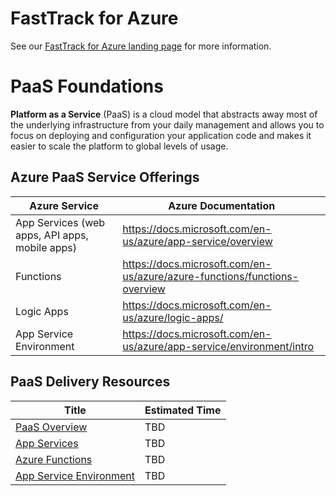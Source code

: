 # FastTrack for Azure

See our [FastTrack for Azure landing page](https://github.com/Azure/FastTrackForAzure) for more information.


# PaaS Foundations
**Platform as a Service** (PaaS) is a cloud model that abstracts away most of the underlying infrastructure from your daily management and allows you to focus on deploying and configuration your application code and makes it easier to scale the platform to global levels of usage.

## Azure PaaS Service Offerings
| Azure Service | Azure Documentation |
| ------------- | ------------- |
| App Services (web apps, API apps, mobile apps) | https://docs.microsoft.com/en-us/azure/app-service/overview | 
| Functions | https://docs.microsoft.com/en-us/azure/azure-functions/functions-overview | 
| Logic Apps | https://docs.microsoft.com/en-us/azure/logic-apps/ |
| App Service Environment | https://docs.microsoft.com/en-us/azure/app-service/environment/intro |

## PaaS Delivery Resources
| Title | Estimated Time |
| -- | -- |
| [PaaS Overview](paas-overview.md) | TBD |
| [App Services](app-services.md) | TBD |
| [Azure Functions](functions.md) | TBD |
| [App Service Environment](app-service-environment.md) | TBD | 